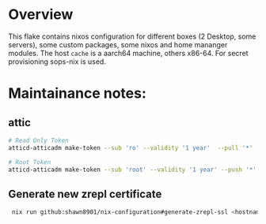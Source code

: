# Overview

This flake contains nixos configuration for different boxes (2 Desktop, some servers), some custom packages, some nixos and home mananger modules.
The host `cache` is a aarch64 machine, others x86-64.
For secret provisioning sops-nix is used.

# Maintainance notes:
## attic 
```bash
# Read Only Token
atticd-atticadm make-token --sub 'ro' --validity '1 year'  --pull '*'

# Root Token
atticd-atticadm make-token --sub 'root' --validity '1 year' --push '*' --pull '*' --delete '*' --create-cache '*' --destroy-cache '*' --configure-cache '*' --configure-cache-retention '*'
```
## Generate new zrepl certificate
```bash
 nix run github:shawn8901/nix-configuration#generate-zrepl-ssl <hostname>

